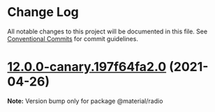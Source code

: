 # Change Log

All notable changes to this project will be documented in this file.
See [Conventional Commits](https://conventionalcommits.org) for commit guidelines.

# [12.0.0-canary.197f64fa2.0](https://github.com/material-components/material-components-web/compare/v11.0.0...v12.0.0-canary.197f64fa2.0) (2021-04-26)

**Note:** Version bump only for package @material/radio
